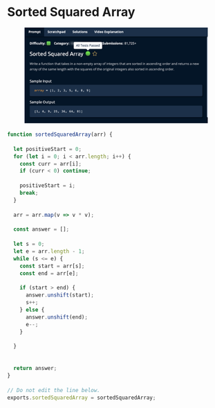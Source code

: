 # Sorted Squared Array

<figure><img src="../../../.gitbook/assets/Screenshot 2023-01-20 at 15.03.45 (1).png" alt=""><figcaption></figcaption></figure>

```javascript
function sortedSquaredArray(arr) {

  let positiveStart = 0;
  for (let i = 0; i < arr.length; i++) {
    const curr = arr[i];
    if (curr < 0) continue;
    
    positiveStart = i;
    break;
  }

  arr = arr.map(v => v * v);

  const answer = [];
  
  let s = 0;
  let e = arr.length - 1;
  while (s <= e) {
    const start = arr[s];
    const end = arr[e];

    if (start > end) {
      answer.unshift(start);
      s++;
    } else {
      answer.unshift(end);
      e--;
    }

  }

  
  return answer;
}

// Do not edit the line below.
exports.sortedSquaredArray = sortedSquaredArray;
```
